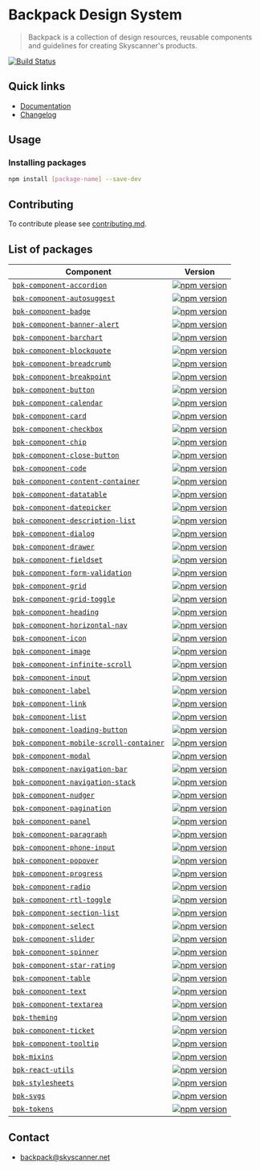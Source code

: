 # Backpack Design System

> Backpack is a collection of design resources, reusable components and guidelines for creating Skyscanner's products.

[![Build Status](https://github.com/Skyscanner/backpack/workflows/Backpack%20CI/badge.svg)](https://github.com/Skyscanner/backpack/actions)


## Quick links

- [Documentation](https://backpack.github.io/)
- [Changelog](./CHANGELOG.md)

## Usage

### Installing packages

```sh
npm install [package-name] --save-dev
```

## Contributing

To contribute please see [contributing.md](CONTRIBUTING.md).

## List of packages

| Component | Version |
|--------|-------|
| [`bpk-component-accordion`](/packages/bpk-component-accordion) | [![npm version](https://badge.fury.io/js/bpk-component-accordion.svg)](http://badge.fury.io/js/bpk-component-accordion) |
| [`bpk-component-autosuggest`](/packages/bpk-component-autosuggest) | [![npm version](https://badge.fury.io/js/bpk-component-autosuggest.svg)](http://badge.fury.io/js/bpk-component-autosuggest) |
| [`bpk-component-badge`](/packages/bpk-component-badge) | [![npm version](https://badge.fury.io/js/bpk-component-badge.svg)](http://badge.fury.io/js/bpk-component-badge) |
| [`bpk-component-banner-alert`](/packages/bpk-component-banner-alert) | [![npm version](https://badge.fury.io/js/bpk-component-banner-alert.svg)](http://badge.fury.io/js/bpk-component-banner-alert) |
| [`bpk-component-barchart`](/packages/bpk-component-barchart) | [![npm version](https://badge.fury.io/js/bpk-component-barchart.svg)](http://badge.fury.io/js/bpk-component-barchart) |
| [`bpk-component-blockquote`](/packages/bpk-component-blockquote) | [![npm version](https://badge.fury.io/js/bpk-component-blockquote.svg)](http://badge.fury.io/js/bpk-component-blockquote) |
| [`bpk-component-breadcrumb`](/packages/bpk-component-breadcrumb) | [![npm version](https://badge.fury.io/js/bpk-component-breadcrumb.svg)](http://badge.fury.io/js/bpk-component-breadcrumb) |
| [`bpk-component-breakpoint`](/packages/bpk-component-breakpoint) | [![npm version](https://badge.fury.io/js/bpk-component-breakpoint.svg)](http://badge.fury.io/js/bpk-component-breakpoint) |
| [`bpk-component-button`](/packages/bpk-component-button) | [![npm version](https://badge.fury.io/js/bpk-component-button.svg)](http://badge.fury.io/js/bpk-component-button) |
| [`bpk-component-calendar`](/packages/bpk-component-calendar) | [![npm version](https://badge.fury.io/js/bpk-component-calendar.svg)](http://badge.fury.io/js/bpk-component-calendar) |
| [`bpk-component-card`](/packages/bpk-component-card) | [![npm version](https://badge.fury.io/js/bpk-component-card.svg)](http://badge.fury.io/js/bpk-component-card) |
| [`bpk-component-checkbox`](/packages/bpk-component-checkbox) | [![npm version](https://badge.fury.io/js/bpk-component-checkbox.svg)](http://badge.fury.io/js/bpk-component-checkbox) |
| [`bpk-component-chip`](/packages/bpk-component-chip) | [![npm version](https://badge.fury.io/js/bpk-component-chip.svg)](http://badge.fury.io/js/bpk-component-chip) |
| [`bpk-component-close-button`](/packages/bpk-component-close-button) | [![npm version](https://badge.fury.io/js/bpk-component-close-button.svg)](http://badge.fury.io/js/bpk-component-close-button) |
| [`bpk-component-code`](/packages/bpk-component-code) | [![npm version](https://badge.fury.io/js/bpk-component-code.svg)](http://badge.fury.io/js/bpk-component-code) |
| [`bpk-component-content-container`](/packages/bpk-component-content-container) | [![npm version](https://badge.fury.io/js/bpk-component-content-container.svg)](http://badge.fury.io/js/bpk-component-content-container) |
| [`bpk-component-datatable`](/packages/bpk-component-datatable) | [![npm version](https://badge.fury.io/js/bpk-component-datatable.svg)](http://badge.fury.io/js/bpk-component-datatable) |
| [`bpk-component-datepicker`](/packages/bpk-component-datepicker) | [![npm version](https://badge.fury.io/js/bpk-component-datepicker.svg)](http://badge.fury.io/js/bpk-component-datepicker) |
| [`bpk-component-description-list`](/packages/bpk-component-description-list) | [![npm version](https://badge.fury.io/js/bpk-component-description-list.svg)](http://badge.fury.io/js/bpk-component-description-list) |
| [`bpk-component-dialog`](/packages/bpk-component-dialog) | [![npm version](https://badge.fury.io/js/bpk-component-dialog.svg)](http://badge.fury.io/js/bpk-component-dialog) |
| [`bpk-component-drawer`](/packages/bpk-component-drawer) | [![npm version](https://badge.fury.io/js/bpk-component-drawer.svg)](http://badge.fury.io/js/bpk-component-drawer) |
| [`bpk-component-fieldset`](/packages/bpk-component-fieldset) | [![npm version](https://badge.fury.io/js/bpk-component-fieldset.svg)](http://badge.fury.io/js/bpk-component-fieldset) |
| [`bpk-component-form-validation`](/packages/bpk-component-form-validation) | [![npm version](https://badge.fury.io/js/bpk-component-form-validation.svg)](http://badge.fury.io/js/bpk-component-form-validation) |
| [`bpk-component-grid`](/packages/bpk-component-grid) | [![npm version](https://badge.fury.io/js/bpk-component-grid.svg)](http://badge.fury.io/js/bpk-component-grid) |
| [`bpk-component-grid-toggle`](/packages/bpk-component-grid-toggle) | [![npm version](https://badge.fury.io/js/bpk-component-grid-toggle.svg)](http://badge.fury.io/js/bpk-component-grid-toggle) |
| [`bpk-component-heading`](/packages/bpk-component-heading) | [![npm version](https://badge.fury.io/js/bpk-component-heading.svg)](http://badge.fury.io/js/bpk-component-heading) |
| [`bpk-component-horizontal-nav`](/packages/bpk-component-horizontal-nav) | [![npm version](https://badge.fury.io/js/bpk-component-horizontal-nav.svg)](http://badge.fury.io/js/bpk-component-horizontal-nav) |
| [`bpk-component-icon`](/packages/bpk-component-icon) | [![npm version](https://badge.fury.io/js/bpk-component-icon.svg)](http://badge.fury.io/js/bpk-component-icon) |
| [`bpk-component-image`](/packages/bpk-component-image) | [![npm version](https://badge.fury.io/js/bpk-component-image.svg)](http://badge.fury.io/js/bpk-component-image) |
| [`bpk-component-infinite-scroll`](/packages/bpk-component-infinite-scroll) | [![npm version](https://badge.fury.io/js/bpk-component-infinite-scroll.svg)](http://badge.fury.io/js/bpk-component-infinite-scroll) |
| [`bpk-component-input`](/packages/bpk-component-input) | [![npm version](https://badge.fury.io/js/bpk-component-input.svg)](http://badge.fury.io/js/bpk-component-input) |
| [`bpk-component-label`](/packages/bpk-component-label) | [![npm version](https://badge.fury.io/js/bpk-component-label.svg)](http://badge.fury.io/js/bpk-component-label) |
| [`bpk-component-link`](/packages/bpk-component-link) | [![npm version](https://badge.fury.io/js/bpk-component-link.svg)](http://badge.fury.io/js/bpk-component-link) |
| [`bpk-component-list`](/packages/bpk-component-list) | [![npm version](https://badge.fury.io/js/bpk-component-list.svg)](http://badge.fury.io/js/bpk-component-list) |
| [`bpk-component-loading-button`](/packages/bpk-component-loading-button) | [![npm version](https://badge.fury.io/js/bpk-component-loading-button.svg)](http://badge.fury.io/js/bpk-component-loading-button) |
| [`bpk-component-mobile-scroll-container`](/packages/bpk-component-mobile-scroll-container) | [![npm version](https://badge.fury.io/js/bpk-component-mobile-scroll-container.svg)](http://badge.fury.io/js/bpk-component-mobile-scroll-container) |
| [`bpk-component-modal`](/packages/bpk-component-modal) | [![npm version](https://badge.fury.io/js/bpk-component-modal.svg)](http://badge.fury.io/js/bpk-component-modal) |
| [`bpk-component-navigation-bar`](/packages/bpk-component-navigation-bar) | [![npm version](https://badge.fury.io/js/bpk-component-navigation-bar.svg)](http://badge.fury.io/js/bpk-component-navigation-bar) |
| [`bpk-component-navigation-stack`](/packages/bpk-component-navigation-stack) | [![npm version](https://badge.fury.io/js/bpk-component-navigation-stack.svg)](http://badge.fury.io/js/bpk-component-navigation-stack) |
| [`bpk-component-nudger`](/packages/bpk-component-nudger) | [![npm version](https://badge.fury.io/js/bpk-component-nudger.svg)](http://badge.fury.io/js/bpk-component-nudger) |
| [`bpk-component-pagination`](/packages/bpk-component-pagination) | [![npm version](https://badge.fury.io/js/bpk-component-pagination.svg)](http://badge.fury.io/js/bpk-component-pagination) |
| [`bpk-component-panel`](/packages/bpk-component-panel) | [![npm version](https://badge.fury.io/js/bpk-component-panel.svg)](http://badge.fury.io/js/bpk-component-panel) |
| [`bpk-component-paragraph`](/packages/bpk-component-paragraph) | [![npm version](https://badge.fury.io/js/bpk-component-paragraph.svg)](http://badge.fury.io/js/bpk-component-paragraph) |
| [`bpk-component-phone-input`](/packages/bpk-component-phone-input) | [![npm version](https://badge.fury.io/js/bpk-component-phone-input.svg)](http://badge.fury.io/js/bpk-component-phone-input) |
| [`bpk-component-popover`](/packages/bpk-component-popover) | [![npm version](https://badge.fury.io/js/bpk-component-popover.svg)](http://badge.fury.io/js/bpk-component-popover) |
| [`bpk-component-progress`](/packages/bpk-component-progress) | [![npm version](https://badge.fury.io/js/bpk-component-progress.svg)](http://badge.fury.io/js/bpk-component-progress) |
| [`bpk-component-radio`](/packages/bpk-component-radio) | [![npm version](https://badge.fury.io/js/bpk-component-radio.svg)](http://badge.fury.io/js/bpk-component-radio) |
| [`bpk-component-rtl-toggle`](/packages/bpk-component-rtl-toggle) | [![npm version](https://badge.fury.io/js/bpk-component-rtl-toggle.svg)](http://badge.fury.io/js/bpk-component-rtl-toggle) |
| [`bpk-component-section-list`](/packages/bpk-component-section-list) | [![npm version](https://badge.fury.io/js/bpk-component-section-list.svg)](http://badge.fury.io/js/bpk-component-section-list) |
| [`bpk-component-select`](/packages/bpk-component-select) | [![npm version](https://badge.fury.io/js/bpk-component-select.svg)](http://badge.fury.io/js/bpk-component-select) |
| [`bpk-component-slider`](/packages/bpk-component-slider) | [![npm version](https://badge.fury.io/js/bpk-component-slider.svg)](http://badge.fury.io/js/bpk-component-slider) |
| [`bpk-component-spinner`](/packages/bpk-component-spinner) | [![npm version](https://badge.fury.io/js/bpk-component-spinner.svg)](http://badge.fury.io/js/bpk-component-spinner) |
| [`bpk-component-star-rating`](/packages/bpk-component-star-rating) | [![npm version](https://badge.fury.io/js/bpk-component-star-rating.svg)](http://badge.fury.io/js/bpk-component-star-rating) |
| [`bpk-component-table`](/packages/bpk-component-table) | [![npm version](https://badge.fury.io/js/bpk-component-table.svg)](http://badge.fury.io/js/bpk-component-table) |
| [`bpk-component-text`](/packages/bpk-component-text) | [![npm version](https://badge.fury.io/js/bpk-component-text.svg)](http://badge.fury.io/js/bpk-component-text) |
| [`bpk-component-textarea`](/packages/bpk-component-textarea) | [![npm version](https://badge.fury.io/js/bpk-component-textarea.svg)](http://badge.fury.io/js/bpk-component-textarea) |
| [`bpk-theming`](/packages/bpk-theming) | [![npm version](https://badge.fury.io/js/bpk-theming.svg)](http://badge.fury.io/js/bpk-theming) |
| [`bpk-component-ticket`](/packages/bpk-component-ticket) | [![npm version](https://badge.fury.io/js/bpk-component-ticket.svg)](http://badge.fury.io/js/bpk-component-ticket) |
| [`bpk-component-tooltip`](/packages/bpk-component-tooltip) | [![npm version](https://badge.fury.io/js/bpk-component-tooltip.svg)](http://badge.fury.io/js/bpk-component-tooltip) |
| [`bpk-mixins`](/packages/bpk-mixins) | [![npm version](https://badge.fury.io/js/bpk-mixins.svg)](http://badge.fury.io/js/bpk-mixins) |
| [`bpk-react-utils`](/packages/bpk-react-utils) | [![npm version](https://badge.fury.io/js/bpk-react-utils.svg)](http://badge.fury.io/js/bpk-react-utils) |
| [`bpk-stylesheets`](/packages/bpk-stylesheets) | [![npm version](https://badge.fury.io/js/bpk-stylesheets.svg)](http://badge.fury.io/js/bpk-stylesheets) |
| [`bpk-svgs`](/packages/bpk-svgs) | [![npm version](https://badge.fury.io/js/bpk-svgs.svg)](http://badge.fury.io/js/bpk-svgs) |
| [`bpk-tokens`](/packages/bpk-tokens) | [![npm version](https://badge.fury.io/js/bpk-tokens.svg)](http://badge.fury.io/js/bpk-tokens) |

## Contact
- backpack@skyscanner.net
